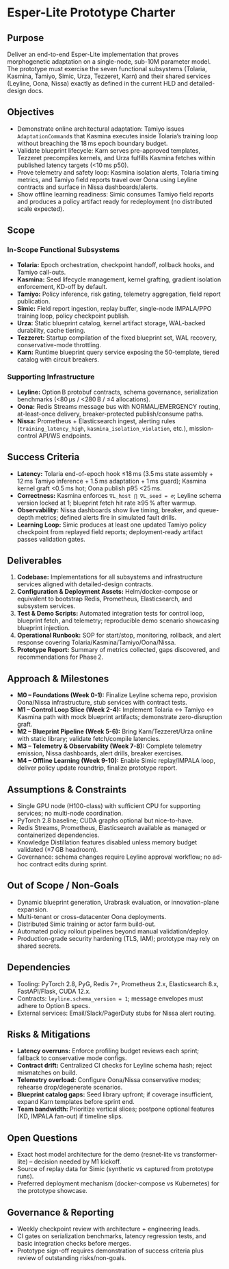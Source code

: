 # Esper-Lite Prototype Charter

## Purpose
Deliver an end-to-end Esper-Lite implementation that proves morphogenetic adaptation on a single-node, sub-10M parameter model. The prototype must exercise the seven functional subsystems (Tolaria, Kasmina, Tamiyo, Simic, Urza, Tezzeret, Karn) and their shared services (Leyline, Oona, Nissa) exactly as defined in the current HLD and detailed-design docs.

## Objectives
- Demonstrate online architectural adaptation: Tamiyo issues `AdaptationCommand`s that Kasmina executes inside Tolaria’s training loop without breaching the 18 ms epoch boundary budget.
- Validate blueprint lifecycle: Karn serves pre-approved templates, Tezzeret precompiles kernels, and Urza fulfills Kasmina fetches within published latency targets (<10 ms p50).
- Prove telemetry and safety loop: Kasmina isolation alerts, Tolaria timing metrics, and Tamiyo field reports travel over Oona using Leyline contracts and surface in Nissa dashboards/alerts.
- Show offline learning readiness: Simic consumes Tamiyo field reports and produces a policy artifact ready for redeployment (no distributed scale expected).

## Scope
### In-Scope Functional Subsystems
- **Tolaria:** Epoch orchestration, checkpoint handoff, rollback hooks, and Tamiyo call-outs.
- **Kasmina:** Seed lifecycle management, kernel grafting, gradient isolation enforcement, KD-off by default.
- **Tamiyo:** Policy inference, risk gating, telemetry aggregation, field report publication.
- **Simic:** Field report ingestion, replay buffer, single-node IMPALA/PPO training loop, policy checkpoint publish.
- **Urza:** Static blueprint catalog, kernel artifact storage, WAL-backed durability, cache tiering.
- **Tezzeret:** Startup compilation of the fixed blueprint set, WAL recovery, conservative-mode throttling.
- **Karn:** Runtime blueprint query service exposing the 50-template, tiered catalog with circuit breakers.

### Supporting Infrastructure
- **Leyline:** Option B protobuf contracts, schema governance, serialization benchmarks (<80 µs / <280 B / ≤4 allocations).
- **Oona:** Redis Streams message bus with NORMAL/EMERGENCY routing, at-least-once delivery, breaker-protected publish/consume paths.
- **Nissa:** Prometheus + Elasticsearch ingest, alerting rules (`training_latency_high`, `kasmina_isolation_violation`, etc.), mission-control API/WS endpoints.

## Success Criteria
- **Latency:** Tolaria end-of-epoch hook ≤18 ms (3.5 ms state assembly + 12 ms Tamiyo inference + 1.5 ms adaptation + 1 ms guard); Kasmina kernel graft <0.5 ms hot; Oona publish p95 <25 ms.
- **Correctness:** Kasmina enforces `∇L_host ⋂ ∇L_seed = ∅`; Leyline schema version locked at 1; blueprint fetch hit rate ≥95 % after warmup.
- **Observability:** Nissa dashboards show live timing, breaker, and queue-depth metrics; defined alerts fire in simulated fault drills.
- **Learning Loop:** Simic produces at least one updated Tamiyo policy checkpoint from replayed field reports; deployment-ready artifact passes validation gates.

## Deliverables
1. **Codebase:** Implementations for all subsystems and infrastructure services aligned with detailed-design contracts.
2. **Configuration & Deployment Assets:** Helm/docker-compose or equivalent to bootstrap Redis, Prometheus, Elasticsearch, and subsystem services.
3. **Test & Demo Scripts:** Automated integration tests for control loop, blueprint fetch, and telemetry; reproducible demo scenario showcasing blueprint injection.
4. **Operational Runbook:** SOP for start/stop, monitoring, rollback, and alert response covering Tolaria/Kasmina/Tamiyo/Oona/Nissa.
5. **Prototype Report:** Summary of metrics collected, gaps discovered, and recommendations for Phase 2.

## Approach & Milestones
- **M0 – Foundations (Week 0-1):** Finalize Leyline schema repo, provision Oona/Nissa infrastructure, stub services with contract tests.
- **M1 – Control Loop Slice (Week 2-4):** Implement Tolaria ↔ Tamiyo ↔ Kasmina path with mock blueprint artifacts; demonstrate zero-disruption graft.
- **M2 – Blueprint Pipeline (Week 5-6):** Bring Karn/Tezzeret/Urza online with static library; validate fetch/compile latencies.
- **M3 – Telemetry & Observability (Week 7-8):** Complete telemetry emission, Nissa dashboards, alert drills, breaker exercises.
- **M4 – Offline Learning (Week 9-10):** Enable Simic replay/IMPALA loop, deliver policy update roundtrip, finalize prototype report.

## Assumptions & Constraints
- Single GPU node (H100-class) with sufficient CPU for supporting services; no multi-node coordination.
- PyTorch 2.8 baseline; CUDA graphs optional but nice-to-have.
- Redis Streams, Prometheus, Elasticsearch available as managed or containerized dependencies.
- Knowledge Distillation features disabled unless memory budget validated (≤7 GB headroom).
- Governance: schema changes require Leyline approval workflow; no ad-hoc contract edits during sprint.

## Out of Scope / Non-Goals
- Dynamic blueprint generation, Urabrask evaluation, or innovation-plane expansion.
- Multi-tenant or cross-datacenter Oona deployments.
- Distributed Simic training or actor farm build-out.
- Automated policy rollout pipelines beyond manual validation/deploy.
- Production-grade security hardening (TLS, IAM); prototype may rely on shared secrets.

## Dependencies
- Tooling: PyTorch 2.8, PyG, Redis 7+, Prometheus 2.x, Elasticsearch 8.x, FastAPI/Flask, CUDA 12.x.
- Contracts: `leyline.schema_version = 1`; message envelopes must adhere to Option B specs.
- External services: Email/Slack/PagerDuty stubs for Nissa alert routing.

## Risks & Mitigations
- **Latency overruns:** Enforce profiling budget reviews each sprint; fallback to conservative mode configs.
- **Contract drift:** Centralized CI checks for Leyline schema hash; reject mismatches on build.
- **Telemetry overload:** Configure Oona/Nissa conservative modes; rehearse drop/degenerate scenarios.
- **Blueprint catalog gaps:** Seed library upfront; if coverage insufficient, expand Karn templates before sprint end.
- **Team bandwidth:** Prioritize vertical slices; postpone optional features (KD, IMPALA fan-out) if timeline slips.

## Open Questions
- Exact host model architecture for the demo (resnet-lite vs transformer-lite) – decision needed by M1 kickoff.
- Source of replay data for Simic (synthetic vs captured from prototype runs).
- Preferred deployment mechanism (docker-compose vs Kubernetes) for the prototype showcase.

## Governance & Reporting
- Weekly checkpoint review with architecture + engineering leads.
- CI gates on serialization benchmarks, latency regression tests, and basic integration checks before merges.
- Prototype sign-off requires demonstration of success criteria plus review of outstanding risks/non-goals.
